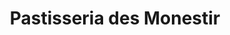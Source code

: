 ---
title: "Pastisseria des Monestir"
url: /santa-maria-del-cami/pastisseria-des-monestir/
shop: panadería
---